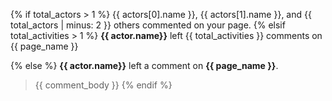{% if total_actors > 1 %} 
  {{ actors[0].name }}, {{ actors[1].name }}, and {{ total_actors | minus: 2 }} others commented on your page.
{% elsif  total_activities > 1 %}
  **{{ actor.name}}** left {{ total_activities }} comments on {{ page_name }}
  
{% else %}
  **{{ actor.name}}** left a comment on **{{ page_name }}**.  
  > {{ comment_body }}
{% endif %}
